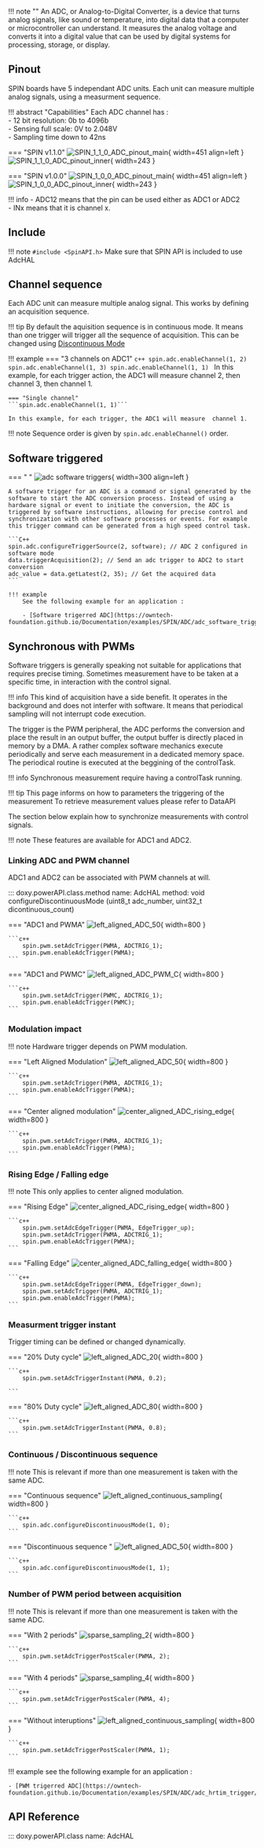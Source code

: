 !!! note ""
    An ADC, or Analog-to-Digital Converter, is a device that turns analog signals, like sound or temperature, into digital data that a computer or microcontroller can understand. It measures the analog voltage and converts it into a digital value that can be used by digital systems for processing, storage, or display.

## Pinout

SPIN boards have 5 independant ADC units. Each unit can measure multiple analog signals, using a measurment sequence.

!!! abstract "Capabilities"
    Each ADC channel has :  
    -  12 bit resolution: 0b to 4096b  
    -  Sensing full scale: 0V to 2.048V  
    -  Sampling time down to 42ns

=== "SPIN v1.1.0"
    ![SPIN_1_1_0_ADC_pinout_main](images/SPIN_1.1.0_main_adc.png){ width=451 align=left }
    ![SPIN_1_1_0_ADC_pinout_inner](images/SPIN_1.1.0_inner_adc.png){ width=243 }

=== "SPIN v1.0.0"
    ![SPIN_1_0_0_ADC_pinout_main](images/SPIN_1.0.0_main_adc.png){ width=451 align=left }
    ![SPIN_1_0_0_ADC_pinout_inner](images/SPIN_1.0.0_inner_adc.png){ width=243 }


!!! info 
    -  ADC12 means that the pin can be used either as ADC1 or ADC2  
    -  INx means that it is channel x. 

## Include

!!! note 
    ```
    #include <SpinAPI.h>
    ```
    Make sure that SPIN API is included to use AdcHAL 

## Channel sequence

Each ADC unit can measure multiple analog signal. This works by defining an acquisition sequence. 

!!! tip
    By default the aquisition sequence is in continuous mode. It means than one trigger will trigger all the sequence of acquisition. 
    This can be changed using [Discontinuous Mode](#continuous-discontinuous-sequence)

!!! example 
    === "3 channels on ADC1"
    ```c++
    spin.adc.enableChannel(1, 2)
    spin.adc.enableChannel(1, 3)
    spin.adc.enableChannel(1, 1)
    ```
    In this example, for each trigger action, the ADC1 will measure channel 2, then channel 3, then channel 1.

    === "Single channel"
    ```spin.adc.enableChannel(1, 1)```

    In this example, for each trigger, the ADC1 will measure  channel 1.

!!! note 
    Sequence order is given by `spin.adc.enableChannel()` order.

## Software triggered

=== " "
    ![adc software triggers](images/ADC_software_trigger.svg){ width=300 align=left }

    A software trigger for an ADC is a command or signal generated by the software to start the ADC conversion process. Instead of using a hardware signal or event to initiate the conversion, the ADC is triggered by software instructions, allowing for precise control and synchronization with other software processes or events. For example this trigger command can be generated from a high speed control task.

    ```C++
    spin.adc.configureTriggerSource(2, software); // ADC 2 configured in software mode
    data.triggerAcquisition(2); // Send an adc trigger to ADC2 to start conversion
    adc_value = data.getLatest(2, 35); // Get the acquired data
    ```

    !!! example 
        See the following example for an application :  

        - [Software trigerred ADC](https://owntech-foundation.github.io/Documentation/examples/SPIN/ADC/adc_software_trigger/) 

## Synchronous with PWMs

Software triggers is generally speaking not suitable for applications that requires precise timing. 
Sometimes measurement have to be taken at a specific time, in interaction with the control signal. 

!!! info
    This kind of acquisition have a side benefit. It operates in the background and does not interfer with software. 
    It means that periodical sampling will not interrupt code execution. 

The trigger is the PWM peripheral, the ADC performs the conversion and place the result in an output buffer, the output buffer is directly placed in memory by a DMA. A rather complex software mechanics execute periodically and serve each measurement in a dedicated memory space. The periodical routine is executed at the beggining of the controlTask. 

!!! info 
    Synchronous measurement require having a controlTask running. 

!!! tip 
    This page informs on how to parameters the triggering of the measurement
    To retrieve measurement values please refer to DataAPI 

The section below explain how to synchronize measurements with control signals.

!!! note
    These features are available for ADC1 and ADC2.

### Linking ADC and PWM channel

ADC1 and ADC2 can be associated with PWM channels at will. 

::: doxy.powerAPI.class.method
name: AdcHAL
method: void configureDiscontinuousMode (uint8_t adc_number, uint32_t dicontinuous_count) 

=== "ADC1 and PWMA"
    ![left_aligned_ADC_50](images/left_aligned_ADC_50.svg){ width=800 }

    ```c++
        spin.pwm.setAdcTrigger(PWMA, ADCTRIG_1);    
        spin.pwm.enableAdcTrigger(PWMA);
    ```
    
=== "ADC1 and PWMC"
    ![left_aligned_ADC_PWM_C](images/left_aligned_ADC_PWM_C.svg){ width=800 }

    ```c++
        spin.pwm.setAdcTrigger(PWMC, ADCTRIG_1);    
        spin.pwm.enableAdcTrigger(PWMC);
    ```

### Modulation impact

!!! note 
    Hardware trigger depends on PWM modulation.

=== "Left Aligned Modulation"
    ![left_aligned_ADC_50](images/left_aligned_ADC_50.svg){ width=800 }

    ```c++
        spin.pwm.setAdcTrigger(PWMA, ADCTRIG_1);    
        spin.pwm.enableAdcTrigger(PWMA);
    ```

=== "Center aligned modulation"
    ![center_aligned_ADC_rising_edge](images/center_aligned_ADC_rising_edge.svg){ width=800 }

    ```c++
        spin.pwm.setAdcTrigger(PWMA, ADCTRIG_1);    
        spin.pwm.enableAdcTrigger(PWMA);
    ```

### Rising Edge / Falling edge

!!! note 
    This only applies to center aligned modulation.

=== "Rising Edge"
    ![center_aligned_ADC_rising_edge](images/center_aligned_ADC_rising_edge.svg){ width=800 }

    ```c++
        spin.pwm.setAdcEdgeTrigger(PWMA, EdgeTrigger_up);
        spin.pwm.setAdcTrigger(PWMA, ADCTRIG_1);    
        spin.pwm.enableAdcTrigger(PWMA);
    ```

=== "Falling Edge"
    ![center_aligned_ADC_falling_edge](images/center_aligned_ADC_falling_edge.svg){ width=800 }


    ```c++
        spin.pwm.setAdcEdgeTrigger(PWMA, EdgeTrigger_down);
        spin.pwm.setAdcTrigger(PWMA, ADCTRIG_1);    
        spin.pwm.enableAdcTrigger(PWMA);
    ```


### Measurment trigger instant

Trigger timing can be defined or changed dynamically. 

=== "20% Duty cycle"
    ![left_aligned_ADC_20](images/left_aligned_ADC_20.svg){ width=800 }

    ```c++
        spin.pwm.setAdcTriggerInstant(PWMA, 0.2);

    ```

=== "80% Duty cycle"
    ![left_aligned_ADC_80](images/left_aligned_ADC_80.svg){ width=800 }

    ```c++
        spin.pwm.setAdcTriggerInstant(PWMA, 0.8);
    ```

### Continuous / Discontinuous sequence

!!! note 
    This is relevant if more than one measurement is taken with the same ADC.

=== "Continuous sequence"
    ![left_aligned_continuous_sampling](images/left_aligned_continuous_sampling.svg){ width=800 }

    ```c++
        spin.adc.configureDiscontinuousMode(1, 0);    
    ```

=== "Discontinuous sequence "
    ![left_aligned_ADC_50](images/left_aligned_ADC_50.svg){ width=800 }

    ```c++
        spin.adc.configureDiscontinuousMode(1, 1);    
    ```


### Number of PWM period between acquisition

!!! note 
    This is relevant if more than one measurement is taken with the same ADC.

=== "With 2 periods"
    ![sparse_sampling_2](images/sparse_sampling_2.svg){ width=800 }

    ```c++
        spin.pwm.setAdcTriggerPostScaler(PWMA, 2);    
    ```

=== "With 4 periods"
    ![sparse_sampling_4](images/sparse_sampling_4.svg){ width=800 }

    ```c++
        spin.pwm.setAdcTriggerPostScaler(PWMA, 4);    
    ```

=== "Without interuptions"
    ![left_aligned_continuous_sampling](images/left_aligned_continuous_sampling.svg){ width=800 }

    ```c++
        spin.pwm.setAdcTriggerPostScaler(PWMA, 1);    
    ```
!!! example
    see the following example for an application :  

    - [PWM trigerred ADC](https://owntech-foundation.github.io/Documentation/examples/SPIN/ADC/adc_hrtim_trigger/) 

## API Reference 

::: doxy.powerAPI.class
name: AdcHAL


